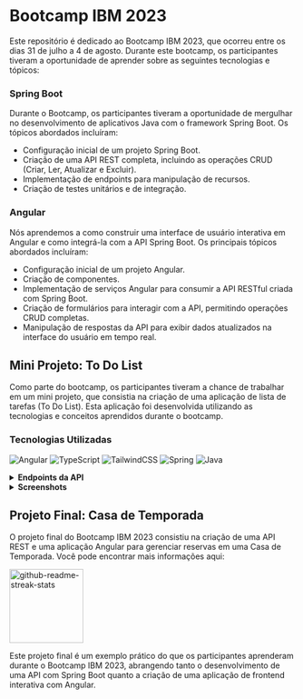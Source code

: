 # Bootcamp IBM 2023

Este repositório é dedicado ao Bootcamp IBM 2023, que ocorreu entre os dias 31 de julho a 4 de agosto. Durante este bootcamp, os participantes tiveram a oportunidade de aprender sobre as seguintes tecnologias e tópicos:

### Spring Boot
Durante o Bootcamp, os participantes tiveram a oportunidade de mergulhar no desenvolvimento de aplicativos Java com o framework Spring Boot.
Os tópicos abordados incluíram:
- Configuração inicial de um projeto Spring Boot.
- Criação de uma API REST completa, incluindo as operações CRUD (Criar, Ler, Atualizar e Excluir).
- Implementação de endpoints para manipulação de recursos.
- Criação de testes unitários e de integração.

### Angular
Nós aprendemos a como construir uma interface de usuário interativa em Angular e como integrá-la com a API Spring Boot. Os principais tópicos abordados incluíram:

- Configuração inicial de um projeto Angular.
- Criação de componentes.
- Implementação de serviços Angular para consumir a API RESTful criada com Spring Boot.
- Criação de formulários para interagir com a API, permitindo operações CRUD completas.
- Manipulação de respostas da API para exibir dados atualizados na interface do usuário em tempo real.

## Mini Projeto: To Do List
Como parte do bootcamp, os participantes tiveram a chance de trabalhar em um mini projeto, que consistia na criação de uma aplicação de lista de tarefas (To Do List). Esta aplicação foi desenvolvida utilizando as tecnologias e conceitos aprendidos durante o bootcamp.

### Tecnologias Utilizadas

![Angular](https://img.shields.io/badge/angular-0D1117.svg?style=for-the-badge&logo=angular&logoColor=DD0031&labelColor=0D1117)
![TypeScript](https://img.shields.io/badge/typescript-0D1117.svg?style=for-the-badge&logo=typescript&logoColor=23007ACC&labelColor=0D1117)
![TailwindCSS](https://img.shields.io/badge/tailwindcss-0D1117.svg?style=for-the-badge&logo=tailwind-css&logoColor=2338B2AC&labelColor=0D1117)
![Spring](https://img.shields.io/badge/spring-0D1117.svg?style=for-the-badge&logo=spring&logoColor=236DB33F&labelColor=0D1117)
![Java](https://img.shields.io/badge/Java-0D1117?logo=openjdk&logoColor=ED8B00&style=for-the-badge)


<details>

<summary> <b> Endpoints da API </b> </summary>

### Criar um ToDo:
**Método**: POST </br>
**Endpoint**: /to-do

**Corpo da solicitação (JSON):**
```bash
{
	"title":"Supermercado",
	"description":  "Comprar: arroz, feijão, macarrão",
	"dateEnd":  "2023-08-06"
}
```

**Resposta (JSON):**
```bash
{
	"id":  1,
	"title":  "Supermercado",
	"description":  "Comprar: arroz, feijão, macarrão",
	"dateEnd":  "2023-08-06",
	"completed":  false
}
```

### Obter todos os ToDos:
**Método**: GET </br>
**Endpoint**: /to-do/all

**Resposta (JSON):**
```bash
[
	{
		"id":  1,
		"title":  "Supermercado",
		"description":  "Comprar: arroz, feijão, macarrão",
		"dateEnd":  "2023-08-06",
		"completed":  false
	},
	{
		"id":  2,
		"title":  "Ler um Livro",
		"description":  "Ler um capítulo do livro O Hobbit",
		"dateEnd":  "2023-08-07",
		"completed":  false
	},
	...
]
```

### Atualizar um ToDo:
**Método**: PUT </br>
**Endpoint**: /to-do/{id}/update

**Corpo da solicitação (JSON):**
```bash
{
    "title":  "Ler um Livro",
    "description":  "Ler um capítulo do livro 1984",
    "dateEnd":  "2023-08-07",
    "completed":  false
}
```

**Resposta (JSON):**
```bash
{
    "id": 2,
    "title": "Ler um Livro",
    "description": "Ler um capítulo do livro 1984",
    "dateEnd": "2023-08-07",
    "completed": false
}
```

### Apagar um ToDo:
**Método**: DELETE </br>
**Endpoint**: /to-do/{id}/delete

</details>


<details>

<summary> <b> Screenshots </b> </summary>

### Tela Inicial:

![image 1](https://github.com/Major2571/BootcampIBM/assets/99849455/18f896bd-dd93-4d1b-8767-b62fd927fe62)

### Menu de ações para cada ToDo:
![Group 3](https://github.com/Major2571/BootcampIBM/assets/99849455/1d913a7b-30f0-4608-964d-6f91e86af6f5)

### Edição do item selecionado:
![Group 4](https://github.com/Major2571/BootcampIBM/assets/99849455/6c034386-35e7-443a-8ccc-209f84d571d7)

### Marcar como concluído:
![Group 1](https://github.com/Major2571/BootcampIBM/assets/99849455/70264c6a-8d2b-41e2-abb0-821676f08813)


</details>


## Projeto Final: Casa de Temporada
O projeto final do Bootcamp IBM 2023 consistiu na criação de uma API REST e uma aplicação Angular para gerenciar reservas em uma Casa de Temporada. Você pode encontrar mais informações aqui:

<div>
  <a href="https://github.com/Major2571/CasaDeTemporadaIBM"><img height="130" src="https://denvercoder1-github-readme-stats.vercel.app/api/pin/?username=Major2571&repo=CasaDeTemporadaIBM&show_icons=true&count_private=true&hide_border=true&title_color=FD6767&icon_color=9A1A27&text_color=c9d1d9&bg_color=0d1117" alt="github-readme-streak-stats"></a>
</div>

Este projeto final é um exemplo prático do que os participantes aprenderam durante o Bootcamp IBM 2023, abrangendo tanto o desenvolvimento de uma API com Spring Boot quanto a criação de uma aplicação de frontend interativa com Angular.